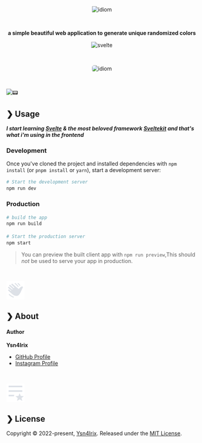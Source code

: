 <p align="center">
 <img width="250px" src="https://res.cloudinary.com/ydevcloud/image/upload/v1664664908/yassi/cmhmcvmzb1emib2ttas1.svg" align="center" alt="idiom" />
</p>

<br>

<p align="center">
  <b>a simple beautiful web application to generate unique randomized colors
  </b>
  <br>
</p>

<p align="center">
  <img width="150px" src="https://res.cloudinary.com/ydevcloud/image/upload/v1663804918/yassi/mxrjfvymnux04jhjwlh2.svg" align="center" alt="svelte" />
</p>

<br>

<p align="center">
  <img src="https://res.cloudinary.com/ydevcloud/image/upload/v1664664584/yassi/wlntpp9cfogz4l1xydgu.png" alt="idiom" width="500" style="border-radius: 5px;">

</p>

<br>

![📟](https://res.cloudinary.com/ydevcloud/image/upload/v1656874185/asm9cp84cbuuqmarw9wq.png)

## ❯ Usage

**_I start learning [Svelte](https://svelte.dev) & the most beloved framework [Sveltekit](https://kit.svelte.dev) and that's what i'm using in the frontend_**

### Development

Once you've cloned the project and installed dependencies with `npm install` (or `pnpm install` or `yarn`), start a development server:

```bash
# Start the development server
npm run dev
```

### Production

```bash
# build the app
npm run build

# Start the production server
npm start
```

> You can preview the built client app with `npm run preview`,This should _not_ be used to serve your app in production.

<br>

![🙌](https://raw.githubusercontent.com/ahmadawais/stuff/master/images/git/connect.png)

## ❯ About

#### Author

**Ysn4Irix**

- [GitHub Profile](https://github.com/Ysn4irix)
- [Instagram Profile](https://instagram.com/ysn.irix)

<br>

![📃](https://raw.githubusercontent.com/ahmadawais/stuff/master/images/git/license.png)

## ❯ License

Copyright © 2022-present, [Ysn4Irix](https://github.com/Ysn4Irix).
Released under the [MIT License](LICENSE).
